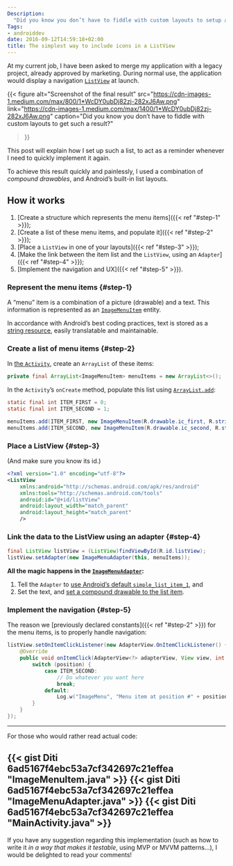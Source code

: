 ```yaml
---
Description:
  "Did you know you don’t have to fiddle with custom layouts to setup a ListView with icons?"
Tags:
- androiddev
date: 2016-09-12T14:59:18+02:00
title: The simplest way to include icons in a ListView
---
```


At my current job, I have been asked to merge my application with a legacy
project, already approved by marketing. During normal use, the application would
display a navigation [`ListView`](https://developer.android.com/guide/topics/ui/layout/listview.html)
at launch.

{{< figure
  alt="Screenshot of the final result"
  src="https://cdn-images-1.medium.com/max/800/1*WcDY0ubDj82zj-282xJ6Aw.png"
  link="https://cdn-images-1.medium.com/max/1400/1*WcDY0ubDj82zj-282xJ6Aw.png"
  caption="Did you know you don’t have to fiddle with custom layouts to get such a result?"
>}}

This post will explain how I set up such a list, to act as a reminder
whenever I need to quickly implement it again.

To achieve this result quickly and painlessly, I used a combination of
_compound drawables_, and Android’s built-in list layouts.

## How it works

  1. [Create a structure which represents the menu items]({{< ref "#step-1" >}});
  2. [Create a list of these menu items, and populate it]({{< ref "#step-2" >}});
  3. [Place a `ListView` in one of your layouts]({{< ref "#step-3" >}});
  4. [Make the link between the item list and the `ListView`, using an `Adapter`]({{< ref "#step-4" >}});
  5. [Implement the navigation and UX]({{< ref "#step-5" >}}).

### Represent the menu items {#step-1}

A “menu” item is a combination of a picture (drawable) and a text.
This information is represented as an
[`ImageMenuItem`](https://gist.github.com/Diti/6ad5167f4ebc53a7cf342697c21effea#file-imagemenuitem-java)
entity.

In accordance with Android’s best coding practices, text is stored as a
[string resource](https://developer.android.com/guide/topics/resources/string-resource.html),
easily translatable and maintainable.

### Create a list of menu items {#step-2}

In [the `Activity`](https://gist.github.com/Diti/6ad5167f4ebc53a7cf342697c21effea#file-mainactivity-java),
create an `ArrayList` of these items:

``` java
private final ArrayList<ImageMenuItem> menuItems = new ArrayList<>();
```

In the `Activity`’s `onCreate` method, populate this list using
[`ArrayList.add`](https://docs.oracle.com/javase/7/docs/api/java/util/ArrayList.html#add%28int,%20E%29):

``` java
static final int ITEM_FIRST = 0;
static final int ITEM_SECOND = 1;

menuItems.add(ITEM_FIRST, new ImageMenuItem(R.drawable.ic_first, R.string.menuitem_first));
menuItems.add(ITEM_SECOND, new ImageMenuItem(R.drawable.ic_second, R.string.menuitem_second));
```

### Place a ListView {#step-3}

(And make sure you know its id.)

``` xml
<?xml version="1.0" encoding="utf-8"?>
<ListView
    xmlns:android="http://schemas.android.com/apk/res/android"
    xmlns:tools="http://schemas.android.com/tools"
    android:id="@+id/listView"
    android:layout_width="match_parent"
    android:layout_height="match_parent"
    />
```

### Link the data to the ListView using an adapter {#step-4}

``` java
final ListView listView = (ListView)findViewById(R.id.listView);
listView.setAdapter(new ImageMenuAdapter(this, menuItems));
```

**All the magic happens in the [`ImageMenuAdapter`](https://gist.github.com/Diti/6ad5167f4ebc53a7cf342697c21effea#file-imagemenuadapter-java):**

  1. Tell the `Adapter` to
     [use Android’s default `simple_list_item_1`](https://gist.github.com/Diti/6ad5167f4ebc53a7cf342697c21effea#file-imagemenuadapter-java-L19), and
  2. Set the text, and
     [set a compound drawable to the list item](https://gist.github.com/Diti/6ad5167f4ebc53a7cf342697c21effea#file-imagemenuadapter-java-L28-L29).

### Implement the navigation {#step-5}

The reason we [previously declared constants]({{< ref "#step-2" >}}) for the
menu items, is to properly handle navigation:

``` java
listView.setOnItemClickListener(new AdapterView.OnItemClickListener() {
    @Override
    public void onItemClick(AdapterView<?> adapterView, View view, int position, long l) {
        switch (position) {
            case ITEM_SECOND:
                // Do whatever you want here
                break;
            default:
                Log.w("ImageMenu", "Menu item at position #" + position + " not yet implemented");
        }
    }
});
```

---

For those who would rather read actual code: 

{{< gist Diti 6ad5167f4ebc53a7cf342697c21effea "ImageMenuItem.java" >}}
{{< gist Diti 6ad5167f4ebc53a7cf342697c21effea "ImageMenuAdapter.java" >}}
{{< gist Diti 6ad5167f4ebc53a7cf342697c21effea "MainActivity.java" >}}
---

If you have any suggestion regarding this implementation (such as how to write
it _in a way that makes it testable_, using MVP or MVVM patterns…), I would be
delighted to read your comments!
